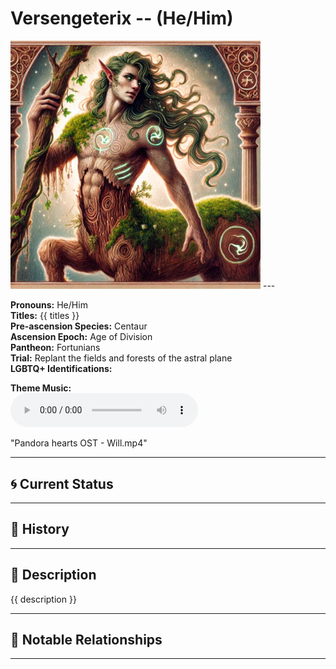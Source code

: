 # Versengeterix  --  (He/Him)

<!-- Optional  -->
<img src="Versengeterix.jpg" alt="Versengeterix" style="width:400px;"/>
---

**Pronouns:** He/Him  
**Titles:** {{ titles }}  
**Pre-ascension Species:** Centaur  
**Ascension Epoch:** Age of Division  
**Pantheon:** Fortunians  
**Trial:** Replant the fields and forests of the astral plane  
**LGBTQ+ Identifications:**   


**Theme Music:**  
<audio controls>
  <source src="Versengeterex | Pandora hearts OST - Will.mp4" type="audio/mpeg">
  Your browser does not support the audio element.
</audio>

"Pandora hearts OST - Will.mp4"

---

## 🌀 Current Status


---

## 📜 History


---

## 🧠 Description
{{ description }}

---

## 🧩 Notable Relationships

---
